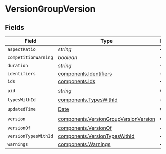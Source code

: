 # VersionGroupVersion


## Fields

| Field                                                                                          | Type                                                                                           | Required                                                                                       | Description                                                                                    |
| ---------------------------------------------------------------------------------------------- | ---------------------------------------------------------------------------------------------- | ---------------------------------------------------------------------------------------------- | ---------------------------------------------------------------------------------------------- |
| `aspectRatio`                                                                                  | *string*                                                                                       | :heavy_minus_sign:                                                                             | N/A                                                                                            |
| `competitionWarning`                                                                           | *boolean*                                                                                      | :heavy_minus_sign:                                                                             | N/A                                                                                            |
| `duration`                                                                                     | *string*                                                                                       | :heavy_minus_sign:                                                                             | N/A                                                                                            |
| `identifiers`                                                                                  | [components.Identifiers](../../models/components/identifiers.md)                               | :heavy_minus_sign:                                                                             | N/A                                                                                            |
| `ids`                                                                                          | [components.Ids](../../models/components/ids.md)                                               | :heavy_minus_sign:                                                                             | N/A                                                                                            |
| `pid`                                                                                          | *string*                                                                                       | :heavy_check_mark:                                                                             | N/A                                                                                            |
| `typesWithId`                                                                                  | [components.TypesWithId](../../models/components/typeswithid.md)                               | :heavy_minus_sign:                                                                             | N/A                                                                                            |
| `updatedTime`                                                                                  | [Date](https://developer.mozilla.org/en-US/docs/Web/JavaScript/Reference/Global_Objects/Date)  | :heavy_check_mark:                                                                             | N/A                                                                                            |
| `version`                                                                                      | [components.VersionGroupVersionVersion](../../models/components/versiongroupversionversion.md) | :heavy_check_mark:                                                                             | N/A                                                                                            |
| `versionOf`                                                                                    | [components.VersionOf](../../models/components/versionof.md)                                   | :heavy_minus_sign:                                                                             | N/A                                                                                            |
| `versionTypesWithId`                                                                           | [components.VersionTypesWithId](../../models/components/versiontypeswithid.md)                 | :heavy_minus_sign:                                                                             | N/A                                                                                            |
| `warnings`                                                                                     | [components.Warnings](../../models/components/warnings.md)                                     | :heavy_minus_sign:                                                                             | N/A                                                                                            |